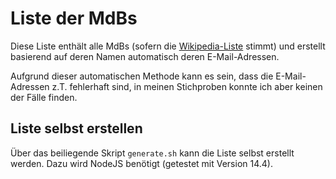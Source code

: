 # Liste der MdBs

Diese Liste enthält alle MdBs (sofern die [Wikipedia-Liste](<https://de.wikipedia.org/wiki/Liste_der_Mitglieder_des_Deutschen_Bundestages_(19._Wahlperiode)>) stimmt) und erstellt basierend auf deren Namen automatisch deren E-Mail-Adressen.

Aufgrund dieser automatischen Methode kann es sein, dass die E-Mail-Adressen z.T. fehlerhaft sind, in meinen Stichproben konnte ich aber keinen der Fälle finden.

## Liste selbst erstellen

Über das beiliegende Skript `generate.sh` kann die Liste selbst erstellt werden. Dazu wird NodeJS benötigt (getestet mit Version 14.4).
